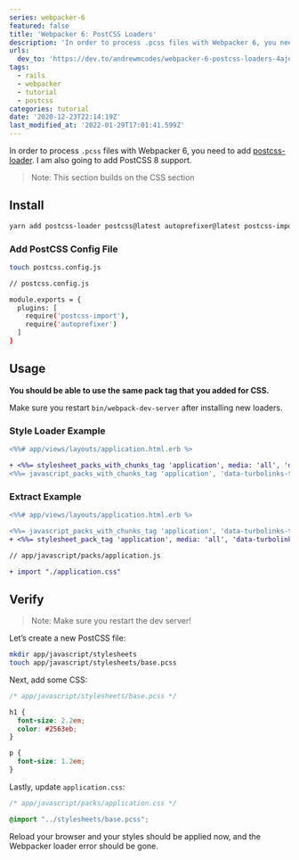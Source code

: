 ```yaml
---
series: webpacker-6
featured: false
title: 'Webpacker 6: PostCSS Loaders'
description: 'In order to process .pcss files with Webpacker 6, you need to add postcss-loader. I am also going to...'
urls:
  dev_to: 'https://dev.to/andrewmcodes/webpacker-6-postcss-loaders-4ajd'
tags:
  - rails
  - webpacker
  - tutorial
  - postcss
categories: tutorial
date: '2020-12-23T22:14:19Z'
last_modified_at: '2022-01-29T17:01:41.599Z'
---
```


In order to process `.pcss` files with Webpacker 6, you need to add [postcss-loader][1]. I am also going to add PostCSS 8 support.

> Note: This section builds on the CSS section

## Install

```bash
yarn add postcss-loader postcss@latest autoprefixer@latest postcss-import@latest
```

### Add PostCSS Config File

```bash
touch postcss.config.js
```

```bash
// postcss.config.js

module.exports = {
  plugins: [
    require('postcss-import'),
    require('autoprefixer')
  ]
}
```

## Usage

**You should be able to use the same pack tag that you added for CSS.**

Make sure you restart `bin/webpack-dev-server` after installing new loaders.

### Style Loader Example

```diff
<%%# app/views/layouts/application.html.erb %>

+ <%%= stylesheet_packs_with_chunks_tag 'application', media: 'all', 'data-turbolinks-track': 'reload' %>
<%%= javascript_packs_with_chunks_tag 'application', 'data-turbolinks-track': 'reload' %>
```

### Extract Example

```diff
<%%# app/views/layouts/application.html.erb %>

<%%= javascript_packs_with_chunks_tag 'application', 'data-turbolinks-track': 'reload' %>
+ <%%= stylesheet_pack_tag 'application', media: 'all', 'data-turbolinks-track': 'reload' %>
```

```diff
// app/javascript/packs/application.js

+ import "./application.css"
```

## Verify

> Note: Make sure you restart the dev server!

Let’s create a new PostCSS file:

```bash
mkdir app/javascript/stylesheets
touch app/javascript/stylesheets/base.pcss
```

Next, add some CSS:

```css
/* app/javascript/stylesheets/base.pcss */

h1 {
  font-size: 2.2em;
  color: #2563eb;
}

p {
  font-size: 1.2em;
}
```

Lastly, update `application.css`:

```css
/* app/javascript/packs/application.css */

@import "../stylesheets/base.pcss";
```

Reload your browser and your styles should be applied now, and the Webpacker loader error should be gone.

[1]: https://webpack.js.org/loaders/postcss-loader/ "postcss-loader"
